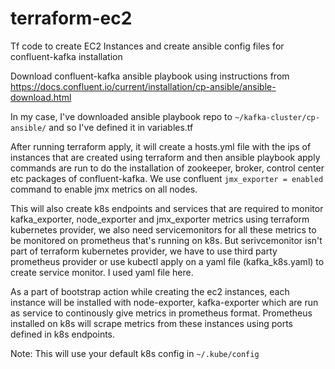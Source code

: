 # terraform-ec2
Tf code to create EC2 Instances and create ansible config files for confluent-kafka installation

Download confluent-kafka ansible playbook using instructions from 
https://docs.confluent.io/current/installation/cp-ansible/ansible-download.html

In my case, I've downloaded ansible playbook repo to ```~/kafka-cluster/cp-ansible/``` and so I've defined it in variables.tf

After running terraform apply, it will create a hosts.yml file with the ips of instances that are created using terraform 
and then ansible playbook apply commands are run to do the installation of zookeeper, broker, control center etc packages of confluent-kafka. We use confluent ```jmx_exporter = enabled``` command to enable jmx metrics on all nodes.

This will also create k8s endpoints and services that are required to monitor kafka_exporter, node_exporter and jmx_exporter metrics using terraform kubernetes provider, we also need servicemonitors for all these metrics to be monitored on prometheus that's running on k8s. But serivcemonitor isn't part of terraform kubernetes provider, we have to use third party prometheus provider or use kubectl apply on a yaml file (kafka_k8s.yaml) to create service monitor. I used yaml file here.

As a part of bootstrap action while creating the ec2 instances, each instance will be installed with node-exporter, kafka-exporter which are run as service to continously give metrics in prometheus format. Prometheus installed on k8s will scrape metrics from these instances using ports defined in k8s endpoints.

Note: This will use your default k8s config in ```~/.kube/config```
